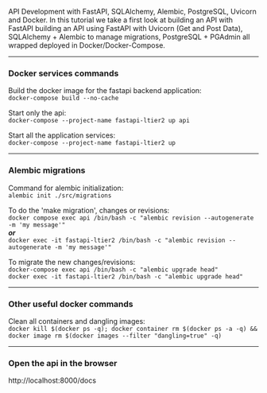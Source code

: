 API Development with FastAPI, SQLAlchemy, Alembic, PostgreSQL, Uvicorn and Docker. In this tutorial we take a first look at building an API with FastAPI building an API using FastAPI with Uvicorn (Get and Post Data),
SQLAlchemy + Alembic to manage migrations, PostgreSQL + PGAdmin  all wrapped deployed in Docker/Docker-Compose.

---
### Docker services commands
Build the docker image for the fastapi backend application:\
`docker-compose build --no-cache`

Start only the api:\
`docker-compose --project-name fastapi-ltier2 up api`

Start all the application services:\
`docker-compose --project-name fastapi-ltier2 up`

---
### Alembic migrations
Command for alembic initialization:\
`alembic init ./src/migrations`

To do the 'make migration', changes or revisions:\
`docker compose exec api /bin/bash -c "alembic revision --autogenerate -m 'my message'"` \
**_or_**\
`docker exec -it fastapi-ltier2 /bin/bash -c "alembic revision --autogenerate -m 'my message'"`

To migrate the new changes/revisions:\
`docker-compose exec api /bin/bash -c "alembic upgrade head"`\
`docker exec -it fastapi-ltier2 /bin/bash -c "alembic upgrade head"`

---
### Other useful docker commands
Clean all containers and dangling images:\
`docker kill $(docker ps -q); docker container rm $(docker ps -a -q) && docker image rm $(docker images --filter "dangling=true" -q)`

---
### Open the api in the browser
http://localhost:8000/docs
